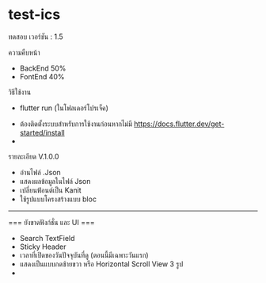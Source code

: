 # test-ics
ทดสอบ เวอร์ชัน : 1.5

ความคืบหน้า
- BackEnd 50%
- FontEnd 40%

วิธีใช้งาน 
- flutter run (ในโฟลเดอร์โปรเจ็ค)
* ต้องติดตั้งระบบสำหรับการใช้งานก่อนหากไม่มี https://docs.flutter.dev/get-started/install
* 

รายละเอียด V.1.0.0
- อ่านไฟล์ .Json 
- แสดงผลข้อมูลในไฟล์ Json
- เปลี่ยนฟ้อนต์เป็น Kanit
- ใช้รูปแบบโครงสร้างแบบ bloc
---------------------------
=== ยังขาดฟังก์ชั่น และ UI ===
- Search TextField
- Sticky Header
- เวลาที่เปิดของวันปัจจุบันที่ดู (ตอนนี้มีเฉพาะวันแรก)
- แสดงเป็นแบบกดซ้ายขวา หรือ Horizontal Scroll View 3 รูป
- 
